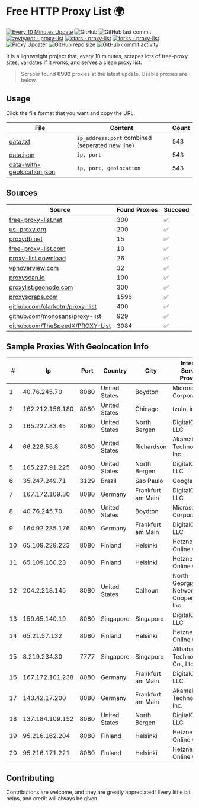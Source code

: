 
# Free HTTP Proxy List 🌍

[![Every 10 Minutes Update](https://github.com/mertguvencli/http-proxy-list/actions/workflows/main.yml/badge.svg?branch=main)](https://github.com/mertguvencli/http-proxy-list/actions/workflows/main.yml)
![GitHub](https://img.shields.io/github/license/mertguvencli/http-proxy-list)
![GitHub last commit](https://img.shields.io/github/last-commit/mertguvencli/http-proxy-list)
[![zevtyardt - proxy-list](https://img.shields.io/static/v1?label=zevtyardt&message=proxy-list&color=blue&logo=github)](https://github.com/zevtyardt/proxy-list "Go to GitHub repo")
[![stars - proxy-list](https://img.shields.io/github/stars/zevtyardt/proxy-list?style=social)](https://github.com/zevtyardt/proxy-list)
[![forks - proxy-list](https://img.shields.io/github/forks/zevtyardt/proxy-list?style=social)](https://github.com/zevtyardt/proxy-list)
[![Proxy Updater](https://github.com/zevtyardt/proxy-list/workflows/Proxy%20Updater/badge.svg)](https://github.com/zevtyardt/proxy-list/actions?query=workflow:"Proxy+Updater")
![GitHub repo size](https://img.shields.io/github/repo-size/zevtyardt/proxy-list)
[![GitHub commit activity](https://img.shields.io/github/commit-activity/m/zevtyardt/proxy-list?logo=commits)](https://github.com/zevtyardt/proxy-list/commits/main)

It is a lightweight project that, every 10 minutes, scrapes lots of free-proxy sites, validates if it works, and serves a clean proxy list.

> Scraper found **6992** proxies at the latest update. Usable proxies are below.

## Usage

Click the file format that you want and copy the URL.

|File|Content|Count|
|----|-------|-----|
|[data.txt](https://raw.githubusercontent.com/mertguvencli/http-proxy-list/main/proxy-list/data.txt)|`ip_address:port` combined (seperated new line)|543|
|[data.json](https://raw.githubusercontent.com/mertguvencli/http-proxy-list/main/proxy-list/data.json)|`ip, port`|543|
|[data-with-geolocation.json](https://raw.githubusercontent.com/mertguvencli/http-proxy-list/main/proxy-list/data-with-geolocation.json)|`ip, port, geolocation`|543|

## Sources

|Source|Found Proxies|Succeed|
|------|-------------|-------|
|[free-proxy-list.net](https://free-proxy-list.net)|300|✅|
|[us-proxy.org](https://www.us-proxy.org)|200|✅|
|[proxydb.net](http://proxydb.net)|15|✅|
|[free-proxy-list.com](https://free-proxy-list.com/?page=&port=&type%5B%5D=http&type%5B%5D=https&up_time=0&search=Search)|10|✅|
|[proxy-list.download](https://www.proxy-list.download/HTTP)|26|✅|
|[vpnoverview.com](https://vpnoverview.com/privacy/anonymous-browsing/free-proxy-servers)|32|✅|
|[proxyscan.io](https://www.proxyscan.io)|100|✅|
|[proxylist.geonode.com](https://proxylist.geonode.com/api/proxy-list?limit=300&page=1&sort_by=lastChecked&sort_type=desc&protocols=http,https)|300|✅|
|[proxyscrape.com](https://api.proxyscrape.com/v2/?request=displayproxies&protocol=http&timeout=10000&country=all&ssl=all&anonymity=all)|1596|✅|
|[github.com/clarketm/proxy-list](https://raw.githubusercontent.com/clarketm/proxy-list/master/proxy-list-raw.txt)|400|✅|
|[github.com/monosans/proxy-list](https://raw.githubusercontent.com/monosans/proxy-list/main/proxies/http.txt)|929|✅|
|[github.com/TheSpeedX/PROXY-List](https://raw.githubusercontent.com/TheSpeedX/PROXY-List/master/http.txt)|3084|✅|


## Sample Proxies With Geolocation Info

|#|Ip|Port|Country|City|Internet Service Provider|
|-|--|----|-------|----|-------------------------|
|1|40.76.245.70|8080|United States|Boydton|Microsoft Corporation|
|2|162.212.156.180|8080|United States|Chicago|tzulo, inc.|
|3|165.227.83.45|8080|United States|North Bergen|DigitalOcean, LLC|
|4|66.228.55.8|8080|United States|Richardson|Akamai Technologies, Inc.|
|5|165.227.91.225|8080|United States|North Bergen|DigitalOcean, LLC|
|6|35.247.249.71|3129|Brazil|Sao Paulo|Google LLC|
|7|167.172.109.30|8080|Germany|Frankfurt am Main|DigitalOcean, LLC|
|8|40.76.245.70|8080|United States|Boydton|Microsoft Corporation|
|9|164.92.235.176|8080|Germany|Frankfurt am Main|DigitalOcean, LLC|
|10|65.109.229.223|8080|Finland|Helsinki|Hetzner Online GmbH|
|11|65.109.160.23|8080|Finland|Helsinki|Hetzner Online GmbH|
|12|204.2.218.145|8080|United States|Calhoun|North Georgia Network Cooperative, Inc.|
|13|159.65.140.19|8080|Singapore|Singapore|DigitalOcean, LLC|
|14|65.21.57.132|8080|Finland|Helsinki|Hetzner Online GmbH|
|15|8.219.234.30|7777|Singapore|Singapore|Alibaba (US) Technology Co., Ltd.|
|16|167.172.101.238|8080|Germany|Frankfurt am Main|DigitalOcean, LLC|
|17|143.42.17.200|8080|Germany|Frankfurt am Main|Akamai Technologies, Inc.|
|18|137.184.109.152|8080|United States|North Bergen|DigitalOcean, LLC|
|19|95.216.162.204|8080|Finland|Helsinki|Hetzner Online GmbH|
|20|95.216.171.221|8080|Finland|Helsinki|Hetzner Online GmbH|



## Contributing

Contributions are welcome, and they are greatly appreciated! Every
little bit helps, and credit will always be given.

